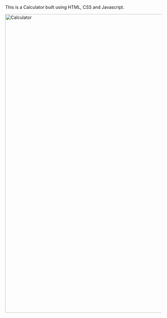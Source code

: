 This is a Calculator built using HTML, CSS and Javascript.

<img width="960" alt="Calculator" src="https://github.com/Vaishalinaruka/CalculatorJavascript/assets/102962579/27f1d59d-3321-4528-8601-1e52d28af6a1">
